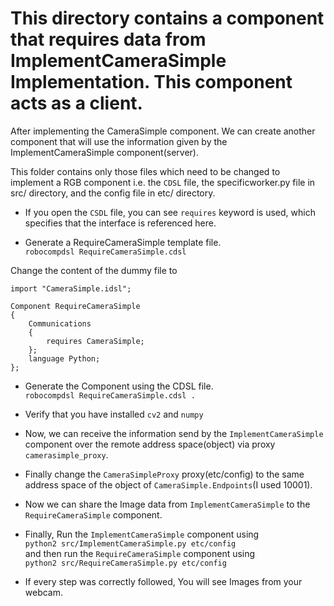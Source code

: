 # This directory contains a component that requires data from ImplementCameraSimple Implementation. This component acts as a client.

After implementing the CameraSimple component. We can create another component that will use the information given by the ImplementCameraSimple component(server).

This folder contains only those files which need to be changed to implement a RGB component i.e. the `CDSL` file, the specificworker.py file in src/ directory, and the config file in etc/ directory.

- If you open the `CSDL` file, you can see `requires` keyword is used, which specifies that the interface is referenced here.


- Generate a RequireCameraSimple template file.<br>
`robocompdsl RequireCameraSimple.cdsl`

Change the content of the dummy file to
```CDSL
import "CameraSimple.idsl";

Component RequireCameraSimple
{
	Communications
	{
		requires CameraSimple;
	};
	language Python;
};
```

- Generate the Component using the CDSL file.<br>
`robocompdsl RequireCameraSimple.cdsl .`

- Verify that you have installed `cv2` and `numpy`<br>

- Now, we can receive the information send by the `ImplementCameraSimple` component over the remote address space(object) via proxy `camerasimple_proxy`.

- Finally change the `CameraSimpleProxy` proxy(etc/config) to the same address space of the object of `CameraSimple.Endpoints`(I used 10001).

- Now we can share the Image data from `ImplementCameraSimple` to the `RequireCameraSimple` component.

- Finally, Run the `ImplementCameraSimple` component using<br>
`python2 src/ImplementCameraSimple.py etc/config`<br>
and then run the `RequireCameraSimple` component using<br>
`python2 src/RequireCameraSimple.py etc/config`
- If every step was correctly followed, You will see Images from your webcam.